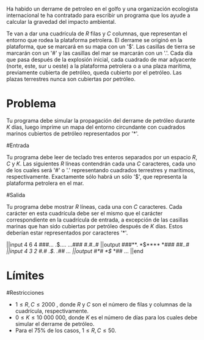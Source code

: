 Ha habido un derrame de petroleo en el golfo y una organización ecologista internacional te ha contratado para escribir un programa que los ayude a calcular la gravedad del impacto ambiental.

Te van a dar una cuadrícula de $R$ filas y $C$ columnas, que representan el entorno que rodea la plataforma petrolera. El derrame se originó en la plataforma, que se marcará en su mapa con un '$'. Las casillas de tierra se marcarán con un '#' y las casillas del mar se marcarán con un '.'. Cada día que pasa después de la explosión inicial, cada cuadrado de mar adyacente (norte, este, sur u oeste) a la plataforma petrolera o a una plaza marítima, previamente cubierta de petróleo, queda cubierto por el petróleo. Las plazas terrestres nunca son cubiertas por petróleo.

# Problema

Tu programa debe simular la propagación del derrame de petróleo durante $K$ días, luego imprime un mapa del entorno circundante con cuadrados marinos cubiertos de petróleo representados por '*'.

#Entrada

Tu programa debe leer de teclado tres enteros separados por un espacio $R$, $C$ y $K$. Las siguientes $R$ líneas contendrán cada una $C$ caracteres, cada uno de los cuales será '#' o '.' representando cuadrados terrestres y marítimos, respectivamente. Exactamente sólo habrá un sólo '$', que representa la plataforma petrolera en el mar.

#Salida

Tu programa debe mostrar $R$ líneas, cada una con $C$ caracteres. Cada carácter en esta cuadrícula debe ser el mismo que el carácter correspondiente en la cuadrícula de entrada, a excepción de las casillas marinas que han sido cubiertas por petróleo después de $K$ días. Estos deberían estar representados por caracteres '*'.

||input
4 6 4
###...
.$....
...###
#.#..#
||output
###**.
*$****
***###
#*#..#
||input
4 3 2
#.#
.$.
.##
...
||output
#*#
*$*
*##
...
||end

 # Límites
 #Restricciones

 * $1 \leq R, C \leq 2000$ , donde $R$ y $C$ son el número de filas y columnas de la cuadrícula, respectivamente.
 * $0 \leq K \leq 10$  $000$  $000$, donde $K$ es el número de días para los cuales debe simular el derrame de petróleo.
 * Para el 75% de los casos, $1 \leq R,C \leq 50$.